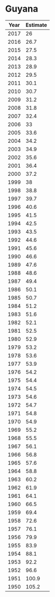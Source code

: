 # Guyana

| Year | Estimate |
| ---- | -------- |
| 2017 | 26 |
| 2016 | 26.7 |
| 2015 | 27.5 |
| 2014 | 28.3 |
| 2013 | 28.9 |
| 2012 | 29.5 |
| 2011 | 30.1 |
| 2010 | 30.7 |
| 2009 | 31.2 |
| 2008 | 31.8 |
| 2007 | 32.4 |
| 2006 | 33 |
| 2005 | 33.6 |
| 2004 | 34.2 |
| 2003 | 34.9 |
| 2002 | 35.6 |
| 2001 | 36.4 |
| 2000 | 37.2 |
| 1999 | 38 |
| 1998 | 38.8 |
| 1997 | 39.7 |
| 1996 | 40.6 |
| 1995 | 41.5 |
| 1994 | 42.5 |
| 1993 | 43.5 |
| 1992 | 44.6 |
| 1991 | 45.6 |
| 1990 | 46.6 |
| 1989 | 47.6 |
| 1988 | 48.6 |
| 1987 | 49.4 |
| 1986 | 50.1 |
| 1985 | 50.7 |
| 1984 | 51.2 |
| 1983 | 51.6 |
| 1982 | 52.1 |
| 1981 | 52.5 |
| 1980 | 52.9 |
| 1979 | 53.2 |
| 1978 | 53.6 |
| 1977 | 53.9 |
| 1976 | 54.2 |
| 1975 | 54.4 |
| 1974 | 54.5 |
| 1973 | 54.6 |
| 1972 | 54.7 |
| 1971 | 54.8 |
| 1970 | 54.9 |
| 1969 | 55.2 |
| 1968 | 55.5 |
| 1967 | 56.1 |
| 1966 | 56.8 |
| 1965 | 57.6 |
| 1964 | 58.8 |
| 1963 | 60.2 |
| 1962 | 61.9 |
| 1961 | 64.1 |
| 1960 | 66.5 |
| 1959 | 69.4 |
| 1958 | 72.6 |
| 1957 | 76.1 |
| 1956 | 79.9 |
| 1955 | 83.9 |
| 1954 | 88.1 |
| 1953 | 92.2 |
| 1952 | 96.6 |
| 1951 | 100.9 |
| 1950 | 105.2 |